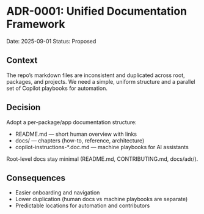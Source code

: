 # ADR-0001: Unified Documentation Framework

Date: 2025-09-01
Status: Proposed

## Context
The repo’s markdown files are inconsistent and duplicated across root, packages, and projects. We need a simple, uniform structure and a parallel set of Copilot playbooks for automation.

## Decision
Adopt a per-package/app documentation structure:
- README.md — short human overview with links
- docs/ — chapters (how-to, reference, architecture)
- copilot-instructions-*.doc.md — machine playbooks for AI assistants

Root-level docs stay minimal (README.md, CONTRIBUTING.md, docs/adr/).

## Consequences
- Easier onboarding and navigation
- Lower duplication (human docs vs machine playbooks are separate)
- Predictable locations for automation and contributors
